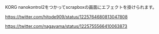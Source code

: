 KORG nanokontrol2をつかってscrapboxの画面にエフェクトを掛けられます。

https://twitter.com/hitode909/status/1225764680813047808

https://twitter.com/nagayama/status/1225755566410063873